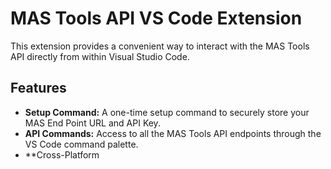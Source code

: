 # MAS Tools API VS Code Extension

This extension provides a convenient way to interact with the MAS Tools API directly from within Visual Studio Code.

## Features

*   **Setup Command:** A one-time setup command to securely store your MAS End Point URL and API Key.
*   **API Commands:** Access to all the MAS Tools API endpoints through the VS Code command palette.
*   **Cross-Platform
